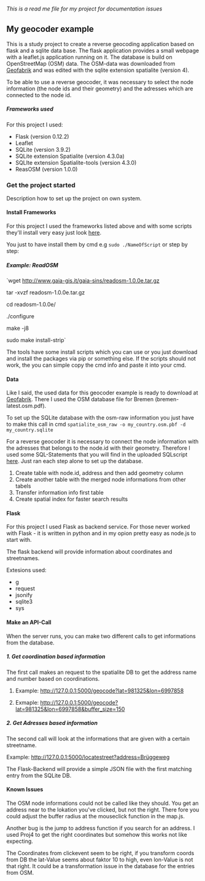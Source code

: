 ###### This is a read me file for my project for documentation issues

## My geocoder example

This is a study project to create a reverse geocoding application based on flask and a sqlite data base. The flask application provides a small webpage with a leaflet.js application running on it. The database is build on OpenStreetMap (OSM) data. The OSM-data was downloaded from [Geofabrik](http://www.geofabrik.de) and was edited with the sqlite extension spatialite (version 4). 

To be able to use a reverse geocoder, it was necessary to select the node information (the node ids and their geometry) and the adresses which are connected to the node id. 


##### Frameworks used

For this project I used: 

- Flask (version 0.12.2)
- Leaflet 
- SQLite (version 3.9.2)
- SQLite extension Spatialite (version 4.3.0a)
- SQLIte extension Spatialite-tools (version 4.3.0)
- ReasOSM (version 1.0.0)


### Get the project started

Description how to set up the project on own system.

#### Install Frameworks

For this project I used the frameworks listed above and with some scripts they'll install very easy just look [here](https://github.com/EnMaKa/my_spatial_service/tree/master/libs). 

You just to have install them by cmd e.g `sudo ./NameOfScript`
or step by step:
##### Example: ReadOSM
`wget http://www.gaia-gis.it/gaia-sins/readosm-1.0.0e.tar.gz

tar -xvzf readosm-1.0.0e.tar.gz 

cd readosm-1.0.0e/

./configure

make -j8

sudo make install-strip`


The tools have some install scripts which you can use or you just download and install the packages via pip or something else. If the scripts should not work, the you can simple copy the cmd info and paste it into your cmd.

#### Data
Like I said, the used data for this geocoder example is ready to download at [Geofabrik](http://www.geofabrik.de). There I used the OSM database file for Bremen (bremen-latest.osm.pdf).

To set up the SQLite database with the osm-raw information you just have to make this call in cmd
`spatialite_osm_raw -o my_country.osm.pbf -d my_country.sqlite`


For a reverse geocoder it is necessary to connect the node information with the adresses that belongs to the node.id with their geometry. Therefore I used some SQL-Statements that you will find in the uploaded SQLscript [here](https://github.com/EnMaKa/my_spatial_service/blob/master/sql_statements.sql). Just ran each step alone to set up the database.

1. Create table with node.id, address and  then add geometry column
2. Create another table with the merged node informations from other tabels
3. Transfer information info first table
4. Create spatial index for faster search results

#### Flask
For this project I used Flask as backend service. For those never worked with Flask - it is written in python and in my opion pretty easy as node.js to start with. 

The flask backend will provide information about coordinates and streetnames. 

Extesions used:
- g 
- request 
- jsonify
- sqlite3 
- sys

#### Make an API-Call
When the server runs, you can make two different calls to get informations from the database.

##### 1. Get coordination based information
The first call makes an request to the spatialite DB to get the address name and number based on coordinations.

1. Example: http://127.0.0.1:5000/geocode?lat=981325&lon=6997858 

2. Exmaple: http://127.0.0.1:5000/geocode?lat=981325&lon=6997858&buffer_size=150

##### 2. Get Adresses based information
The second call will look at the informations that are given with a certain streetname.

Example: http://127.0.0.1:5000/locatestreet?address=Brüggeweg

The Flask-Backend will provide a simple JSON file with the first matching entry from the SQLite DB.


#### Known Issues
The OSM node informations could not be called like they should. You get an address near to the lokation you've clicked, but not the right. There fore you could adjust the buffer radius at the mouseclick function in the map.js.

Another bug is the jump to address function if you search for an address. I used Proj4 to get the right coordinates but somehow this works not like expecting.

The Coordinates from clickevent seem to be right, if you transform coords from DB the lat-Value seems about faktor 10 to high, even lon-Value is not that right. It could be a transformation issue in the database for the entries from OSM.


